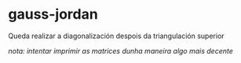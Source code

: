 # gauss-jordan

Queda realizar a diagonalización despois da triangulación superior

*nota: intentar imprimir as matrices dunha maneira algo mais decente*